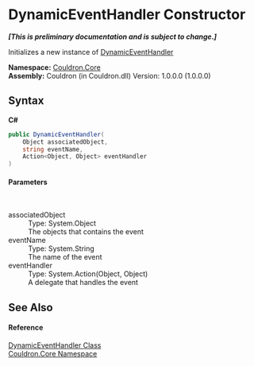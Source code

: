 # DynamicEventHandler Constructor 
 _**\[This is preliminary documentation and is subject to change.\]**_

Initializes a new instance of <a href="T_Couldron_Core_DynamicEventHandler">DynamicEventHandler</a>

**Namespace:**&nbsp;<a href="N_Couldron_Core">Couldron.Core</a><br />**Assembly:**&nbsp;Couldron (in Couldron.dll) Version: 1.0.0.0 (1.0.0.0)

## Syntax

**C#**<br />
``` C#
public DynamicEventHandler(
	Object associatedObject,
	string eventName,
	Action<Object, Object> eventHandler
)
```


#### Parameters
&nbsp;<dl><dt>associatedObject</dt><dd>Type: System.Object<br />The objects that contains the event</dd><dt>eventName</dt><dd>Type: System.String<br />The name of the event</dd><dt>eventHandler</dt><dd>Type: System.Action(Object, Object)<br />A delegate that handles the event</dd></dl>

## See Also


#### Reference
<a href="T_Couldron_Core_DynamicEventHandler">DynamicEventHandler Class</a><br /><a href="N_Couldron_Core">Couldron.Core Namespace</a><br />